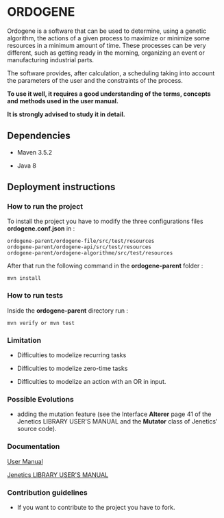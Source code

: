 # ORDOGENE #


Ordogene is a software that can be used to determine, using a genetic algorithm, the actions of a given process to maximize or minimize some resources in a minimum amount of time. These processes can be very different, such as getting ready in the morning, organizing an event or manufacturing industrial parts.  
  
The software provides, after calculation, a scheduling taking into account the parameters of the user and the constraints of the process.  
  
**To use it well, it requires a good understanding of the terms, concepts and methods used in the user manual.**
  
**It is strongly advised to study it in detail.**  

## Dependencies

* Maven 3.5.2  
  
* Java 8  

## Deployment instructions

### How to run the project  

To install the project you have to modify the three configurations files **ordogene.conf.json** in :  

    ordogene-parent/ordogene-file/src/test/resources
    ordogene-parent/ordogene-api/src/test/resources
    ordogene-parent/ordogene-algorithme/src/test/resources
    
After that run the following command in the **ordogene-parent** folder :  

    mvn install
    
### How to run tests

Inside the **ordogene-parent** directory run :  

    mvn verify or mvn test
    
### Limitation

* Difficulties to modelize recurring tasks

* Difficulties to modelize zero-time tasks

* Difficulties to modelize an action with an OR in input.  

### Possible Evolutions

* adding the mutation feature (see the Interface **Alterer** page 41 of the Jenetics LIBRARY USER'S MANUAL and the **Mutator** class of Jenetics' source code).  

### Documentation ###

[User Manual](https://github.com/ndergal/Ordogene/blob/LaunchCalculation/docs/User_Manual.pdf "link to the User Manual")

[Jenetics LIBRARY USER'S MANUAL](http://jenetics.io/manual/manual-4.0.0.pdf "link to the Jenetics LIBRARY USER'S MANUAL")  

### Contribution guidelines ###

* If you want to contribute to the project you have to fork.
